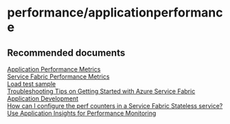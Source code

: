 <properties
	pageTitle="performance/applicationperformance"
	description="performance/applicationperformance"
	service="microsoft.servicefabric"
	resource="clusters"
	authors="chiragpa"
	displayOrder=""
	selfHelpType="generic"
	supportTopicIds="32608938"
	resourceTags=""
	productPesIds="15842"
	cloudEnvironments="public, Fairfax"
	articleId="1c58a75f-74a1-49db-9fa0-f455a9438709"
/>

# performance/applicationperformance

## **Recommended documents**
[Application Performance Metrics](https://docs.microsoft.com/azure/service-fabric/service-fabric-diagnostics-event-generation-perf#net-applications-and-services)<br>
[Service Fabric Performance Metrics](https://docs.microsoft.com/azure/service-fabric/service-fabric-diagnostics-event-generation-perf)<br>
[Load test sample](https://github.com/Azure-Samples/service-fabric-dotnet-performance/tree/master/ServiceLoadTest)<br>
[Troubleshooting Tips on Getting Started with Azure Service Fabric Application Development](https://blogs.msdn.microsoft.com/zxue/2016/10/24/troubleshooting-tips-for-getting-started-with-azure-service-fabric-application-development/)<br>
[How can I configure the perf counters in a Service Fabric Stateless service?](https://stackoverflow.com/questions/35166241/how-can-i-configure-the-perf-counters-in-a-service-fabric-stateless-service)<br>
[Use Application Insights for Performance Monitoring](https://docs.microsoft.com/azure/application-insights/app-insights-web-monitor-performance#system-performance-counters)<br>